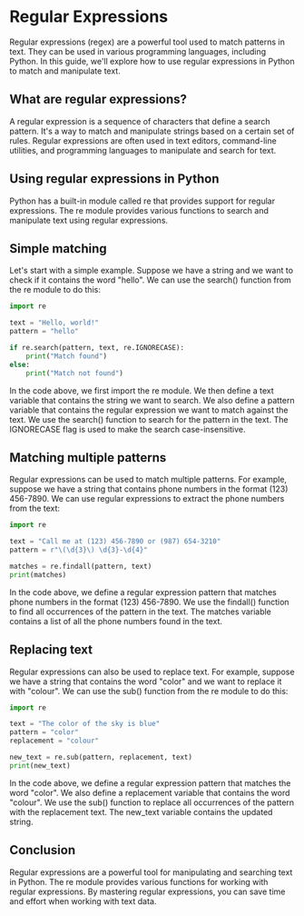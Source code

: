 # Regular Expressions

Regular expressions (regex) are a powerful tool used to match patterns in text. They can be used in various programming languages, including Python. In this guide, we'll explore how to use regular expressions in Python to match and manipulate text.

## What are regular expressions?

A regular expression is a sequence of characters that define a search pattern. It's a way to match and manipulate strings based on a certain set of rules. Regular expressions are often used in text editors, command-line utilities, and programming languages to manipulate and search for text.

## Using regular expressions in Python

Python has a built-in module called re that provides support for regular expressions. The re module provides various functions to search and manipulate text using regular expressions.

## Simple matching
Let's start with a simple example. Suppose we have a string and we want to check if it contains the word "hello". We can use the search() function from the re module to do this:

````python
import re

text = "Hello, world!"
pattern = "hello"

if re.search(pattern, text, re.IGNORECASE):
    print("Match found")
else:
    print("Match not found")
````

In the code above, we first import the re module. We then define a text variable that contains the string we want to search. We also define a pattern variable that contains the regular expression we want to match against the text. We use the search() function to search for the pattern in the text. The IGNORECASE flag is used to make the search case-insensitive.

## Matching multiple patterns

Regular expressions can be used to match multiple patterns. For example, suppose we have a string that contains phone numbers in the format (123) 456-7890. We can use regular expressions to extract the phone numbers from the text:

````python
import re

text = "Call me at (123) 456-7890 or (987) 654-3210"
pattern = r"\(\d{3}\) \d{3}-\d{4}"

matches = re.findall(pattern, text)
print(matches)
````

In the code above, we define a regular expression pattern that matches phone numbers in the format (123) 456-7890. We use the findall() function to find all occurrences of the pattern in the text. The matches variable contains a list of all the phone numbers found in the text.

## Replacing text

Regular expressions can also be used to replace text. For example, suppose we have a string that contains the word "color" and we want to replace it with "colour". We can use the sub() function from the re module to do this:

````python
import re

text = "The color of the sky is blue"
pattern = "color"
replacement = "colour"

new_text = re.sub(pattern, replacement, text)
print(new_text)
````

In the code above, we define a regular expression pattern that matches the word "color". We also define a replacement variable that contains the word "colour". We use the sub() function to replace all occurrences of the pattern with the replacement text. The new_text variable contains the updated string.

## Conclusion

Regular expressions are a powerful tool for manipulating and searching text in Python. The re module provides various functions for working with regular expressions. By mastering regular expressions, you can save time and effort when working with text data.
